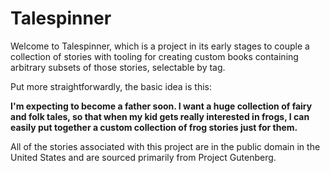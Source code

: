 # Talespinner

Welcome to Talespinner, which is a project in its early stages to couple
a collection of stories with tooling for creating custom books
containing arbitrary subsets of those stories, selectable by tag.

Put more straightforwardly, the basic idea is this:

**I'm expecting to become a father soon.  I want a huge collection of
fairy and folk tales, so that when my kid gets really interested in
frogs, I can easily put together a custom collection of frog stories
just for them.**

All of the stories associated with this project are in the public
domain in the United States and are sourced primarily from Project
Gutenberg.
